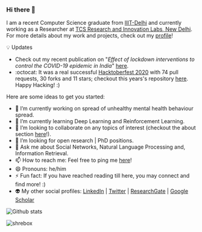 ### Hi there 👋

I am a recent Computer Science graduate from [IIIT-Delhi](https://iiitd.ac.in/) and currently working as a Researcher at [TCS Research and Innovation Labs, New Delhi](https://www.tcs.com/tcs-research). For more details about my work and projects, check out my [profile](https://www.linkedin.com/in/shreyash-arya-60254810a/)!

:bulb: Updates

- Check out my recent publication on "_Effect of lockdown interventions to control the COVID-19 epidemic in India_" [here](https://arxiv.org/abs/2009.03168).
- :octocat: It was a real successful [Hacktoberfest 2020](https://hacktoberfest.digitalocean.com/) with 74 pull requests, 30 forks and 11 stars; checkout this years's repository [here](https://github.com/shrebox/Hacktoberfest-2020). Happy Hacking! :) 

<!--
**shrebox/shrebox** is a ✨ _special_ ✨ repository because its `README.md` (this file) appears on your GitHub profile.
-->

Here are some ideas to get you started:

- 🔭 I’m currently working on spread of unhealthy mental health behaviour spread.
- 🌱 I’m currently learning Deep Learning and Reinforcement Learning.
- 👯 I’m looking to collaborate on any topics of interest (checkout the about section [here](https://www.linkedin.com/in/shreyash-arya-60254810a/)!).
- 🤔 I’m looking for open research | PhD positions.
- 💬 Ask me about Social Networks, Natural Language Processing and, Information Retrieval.
- 📫 How to reach me: Feel free to ping me [here](https://www.linkedin.com/in/shreyash-arya-60254810a/)!
- 😄 Pronouns: he/him
- ⚡ Fun fact: If you have reached reading till here, you may connect and find more! :)
- :alien: My other social profiles: [LinkedIn](https://in.linkedin.com/in/shreyash-arya-60254810a) | [Twitter](https://twitter.com/shrebox) | [ResearchGate](https://www.researchgate.net/profile/Shreyash_Arya/research) | [Google Scholar](https://scholar.google.com/citations?user=AmWtEfEAAAAJ&hl=en&authuser=1&oi=ao)

![Github stats](https://github-readme-stats.vercel.app/api?username=shrebox)

<p align="left"> <img src="https://komarev.com/ghpvc/?username=shrebox" alt="shrebox" /> </p>

